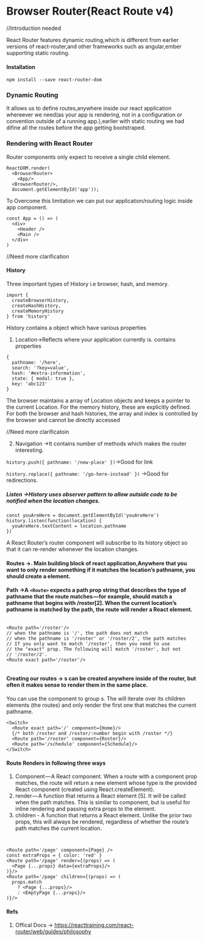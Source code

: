 
# Browser Router(React Route v4)

//Introduction needed

React Router features  dynamic routing,which is different from earlier versions of react-router,and other frameworks
such as angular,ember supporting static routing.


#### Installation
`npm install --save react-router-dom`

### Dynamic Routing

It allows us to define routes,anywhere inside our react application whereever we need(as your app is rendering, not in a configuration or convention outside of a running app.),earlier with static routing
we had difine all the routes before the app getting bootstraped.



### Rendering with React Router

Router components only expect to receive a single child element.

````
ReactDOM.render(
  <BrowserRouter>
    <App/>
  <BrowserRouter/>,
  document.getElementById('app'));
````

To Overcome this limitation we can put our application/routing logic inside app component.

````
const App = () => (
  <div>
    <Header />
    <Main />
  </div>
)

````

//Need more clarification
#### History


Three important types of History i.e  browser, hash, and memory.


````
import {
  createBrowserHistory,
  createHashHistory,
  createMemoryHistory
} from 'history'

````

History contains a object which have various properties

1. Location->Reflects where your application currently is.
contains properties
````
{
  pathname: '/here',
  search: '?key=value',
  hash: '#extra-information',
  state: { modal: true },
  key: 'abc123'
}
````


The browser maintains a array of Location objects and keeps a pointer to the current Location.
For the memory history, these are explicitly defined. For both the browser and hash histories, the array and index is controlled by the browser and cannot be directly accessed


//Need more clarificatoin

2. Navigation ->It contains number of methods which makes the router interesting.

`history.push({ pathname: '/new-place' })`->Good for link 

`history.replace({ pathname: '/go-here-instead' })` ->Good for redirections.
 

##### Listen ->History uses observer pattern to allow outside code to be notified when the location changes.


````
const youAreHere = document.getElementById('youAreHere')
history.listen(function(location) {
  youAreHere.textContent = location.pathname
})

````

A React Router’s router component will subscribe to its history object so that it can re-render whenever the location changes.







#### Routes ->. Main building block of react application,Anywhere that you want to only render something if it matches the location’s pathname, you should create a <Route> element. ####
#### Path ->A `<Route>` expects a path prop string that describes the type of pathname that the route matches — for example, <Route path='/roster'/> should match a pathname that begins with /roster[2]. When the current location’s pathname is matched by the path, the route will render a React element. ####


````

<Route path='/roster'/>
// when the pathname is '/', the path does not match
// when the pathname is '/roster' or '/roster/2', the path matches
// If you only want to match '/roster', then you need to use
// the "exact" prop. The following will match '/roster', but not
// '/roster/2'.
<Route exact path='/roster'/>


````




#### Creating our routes -> <Route>s can be created anywhere inside of the router, but often it makes sense to render them in the same place. 
You can use the<Switch> component to group <Route>s. The <Switch> will iterate over its children elements (the routes) and only render the first one that matches the current pathname.


````
<Switch>
  <Route exact path='/' component={Home}/>
  {/* both /roster and /roster/:number begin with /roster */}
  <Route path='/roster' component={Roster}/>
  <Route path='/schedule' component={Schedule}/>
</Switch>

````


#### Route Renders in following three ways


1. Component — A React component. When a route with a component prop matches, the route will return a new element whose type is the provided React component (created using React.createElement).
2. render — A function that returns a React element [5]. It will be called when the path matches. This is similar to component, but is useful for inline rendering and passing extra props to the element.
3. children - A function that returns a React element. Unlike the prior two props, this will always be rendered, regardless of whether the route’s path matches the current location.


````


<Route path='/page' component={Page} />
const extraProps = { color: 'red' }
<Route path='/page' render={(props) => (
  <Page {...props} data={extraProps}/>
)}/>
<Route path='/page' children={(props) => (
  props.match
    ? <Page {...props}/>
    : <EmptyPage {...props}/>
)}/>

````






#### Refs
1. Offical Docs -> https://reacttraining.com/react-router/web/guides/philosophy
